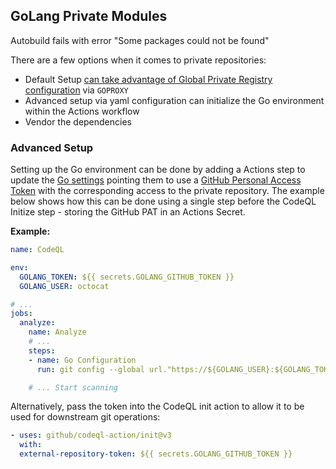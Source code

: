 ## GoLang Private Modules

Autobuild fails with error "Some packages could not be found"

There are a few options when it comes to private repositories:
- Default Setup [can take advantage of Global Private Registry configuration](https://github.blog/changelog/2025-06-10-private-registries-for-go-codeql-scans/) via `GOPROXY` 
- Advanced setup via yaml configuration can initialize the Go environment within the Actions workflow
- Vendor the dependencies

### Advanced Setup

Setting up the Go environment can be done by adding a Actions step to update the [Go settings](https://go.dev/ref/mod#private-modules) pointing them to use a [GitHub Personal Access Token](https://docs.github.com/en/authentication/keeping-your-account-and-data-secure/creating-a-personal-access-token) with the corresponding access to the private repository.
The example below shows how this can be done using a single step before the CodeQL Initize step - storing the GitHub PAT in an Actions Secret.

**Example:**

```yml
name: CodeQL

env:
  GOLANG_TOKEN: ${{ secrets.GOLANG_GITHUB_TOKEN }}
  GOLANG_USER: octocat

# ...
jobs:
  analyze:
    name: Analyze
    # ...
    steps:
    - name: Go Configuration
      run: git config --global url."https://${GOLANG_USER}:${GOLANG_TOKEN}@github.com".insteadOf "https://github.com"

    # ... Start scanning
```

Alternatively, pass the token into the CodeQL init action to allow it to be used for downstream git operations:

```yml
- uses: github/codeql-action/init@v3
  with:
  external-repository-token: ${{ secrets.GOLANG_GITHUB_TOKEN }}
```
